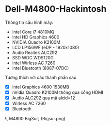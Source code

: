 # Dell-M4800-Hackintosh
 
Thông tin cấu hình máy:
- Intel Core i7 4810MQ
- Intel HD Graphics 4600
- NVIDIA Quadro K2100M
- LCD LP156WF (eDP - 1920x1080)
- Audio Realtek ALC292
- SSD WDC WDS120G
- Intel Wirless AC 7260
- Intel Bluetooth (8087-07DC)

Tương thích với các thành phần sau
- [x] Intel Graphics 4600 1530MB
- [x] nVidia Quadro K2100M thông qua cổng HDMI
- [x] Audio ALC292 qua mã alcid=12
- [x] Wirless AC 7260
- [x] Bluetooth

![ M4800 BigSur]
(Bigsur.png)
